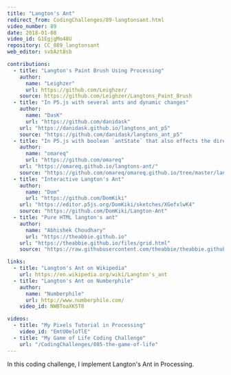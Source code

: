 ```yaml
---
title: "Langton's Ant"
redirect_from: CodingChallenges/89-langtonsant.html
video_number: 89
date: 2018-01-08
video_id: G1EgjgMo48U
repository: CC_089_langtonsant
web_editor: svbAzt8sb

contributions:
  - title: "Langton's Paint Brush Using Processing"
    author:
      name: "Leighzer"
      url: https://github.com/Leighzer/
    source: https://github.com/Leighzer/Langtons_Paint_Brush
  - title: "In P5.js with several ants and dynamic changes"
    author:
      name: "DasK"
      url: "https://github.com/danidask"
    url: "https://danidask.github.io/langtons_ant_p5"
    source: "https://github.com/danidask/langtons_ant_p5"
  - title: "In P5.js with boolean `antState` that also effects the direction of the ant"
    author:
      name: "omareq"
      url: "https://github.com/omareq"
    url: "https://omareq.github.io/langtons-ant/"
    source: "https://github.com/omareq/omareq.github.io/tree/master/langtons-ant"
  - title: "Interactive Langton's Ant"
    author:
      name: "Dom"
      url: "https://github.com/DomKiki"
    url: "https://editor.p5js.org/DomKiki/sketches/XGefxlwK4"
    source: "https://github.com/DomKiki/Langton-Ant"
  - title: "Pure HTML langton's ant"
    author:
      name: "Abhishek Choudhary"
      url: "https://theabbie.github.io"
    url: "https://theabbie.github.io/files/grid.html"
    source: "https://raw.githubusercontent.com/theabbie/theabbie.github.io/master/files/grid.html"

links:
  - title: "Langton's Ant on Wikipedia"
    url: https://en.wikipedia.org/wiki/Langton's_ant
  - title: "Langton's Ant on Numberphile"
    author:
      name: "Numberphile"
      url: http://www.numberphile.com/
    video_id: NWBToaXK5T0

videos:
  - title: "My Pixels Tutorial in Processing"
    video_id: "EmtU0eloTlE"
  - title: "My Game of Life Coding Challenge"
    url: "/CodingChallenges/085-the-game-of-life"
---
```


In this coding challenge, I implement Langton's Ant in Processing.
